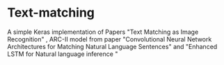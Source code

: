 # Text-matching
A simple Keras implementation of Papers "Text Matching as Image Recognition" , ARC-II model from paper "Convolutional Neural Network Architectures for Matching Natural Language Sentences" and "Enhanced LSTM for Natural language inference "
